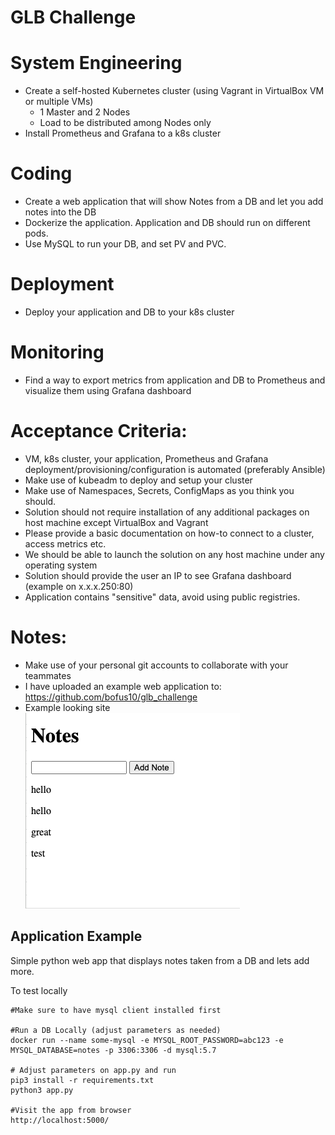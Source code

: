 # GLB Challenge

# System Engineering
- Create a self-hosted Kubernetes cluster (using Vagrant in VirtualBox VM or multiple VMs)
     + 1 Master and 2 Nodes
     +  Load to be distributed among Nodes only
- Install Prometheus and Grafana to a k8s cluster

# Coding
- Create a web application that will show Notes from a DB and let you add notes into the DB
- Dockerize the application. Application and DB should run on different pods.
- Use MySQL to run your DB, and set PV and PVC.

# Deployment
- Deploy your application and DB to your k8s cluster

# Monitoring
- Find a way to export metrics from application and DB to Prometheus and visualize them using Grafana dashboard

# Acceptance Criteria:
- VM, k8s cluster, your application, Prometheus and Grafana deployment/provisioning/configuration is automated (preferably Ansible)
- Make use of kubeadm to deploy and setup your cluster
- Make use of Namespaces, Secrets, ConfigMaps as you think you should.
- Solution should not require installation of any additional packages on host machine except VirtualBox and Vagrant
- Please provide a basic documentation on how-to connect to a cluster, access metrics etc.
- We should be able to launch the solution on any host machine under any operating system
- Solution should provide the user an IP to see Grafana dashboard (example on x.x.x.250:80)
- Application contains "sensitive" data, avoid using public registries.

# Notes:
- Make use of your personal git accounts to collaborate with your teammates
- I have uploaded an example web application to: https://github.com/bofus10/glb_challenge
- Example looking site
![alt text](example.png)

## Application Example
Simple python web app that displays notes taken from a DB and lets add more.

To test locally

```shell
#Make sure to have mysql client installed first

#Run a DB Locally (adjust parameters as needed)
docker run --name some-mysql -e MYSQL_ROOT_PASSWORD=abc123 -e MYSQL_DATABASE=notes -p 3306:3306 -d mysql:5.7

# Adjust parameters on app.py and run
pip3 install -r requirements.txt
python3 app.py

#Visit the app from browser
http://localhost:5000/
```